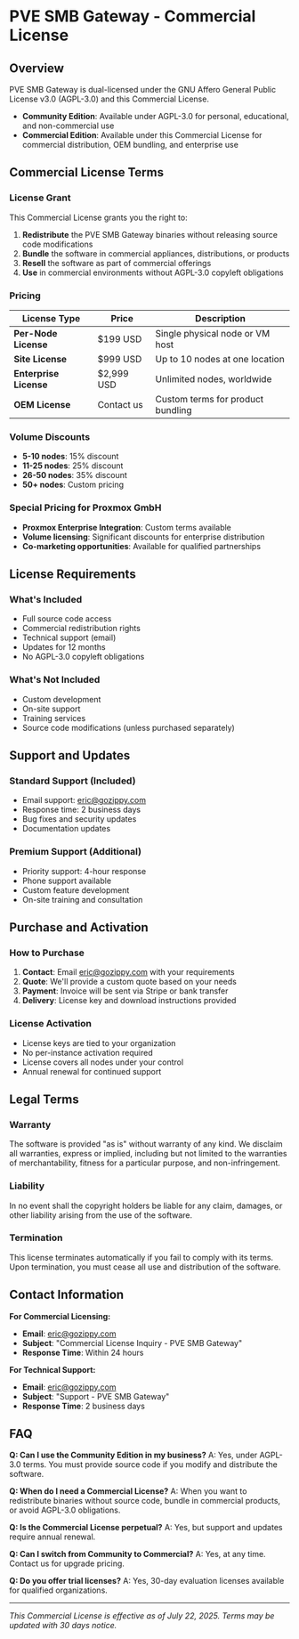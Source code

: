 # PVE SMB Gateway - Commercial License

## Overview

PVE SMB Gateway is dual-licensed under the GNU Affero General Public License v3.0 (AGPL-3.0) and this Commercial License.

- **Community Edition**: Available under AGPL-3.0 for personal, educational, and non-commercial use
- **Commercial Edition**: Available under this Commercial License for commercial distribution, OEM bundling, and enterprise use

## Commercial License Terms

### License Grant

This Commercial License grants you the right to:

1. **Redistribute** the PVE SMB Gateway binaries without releasing source code modifications
2. **Bundle** the software in commercial appliances, distributions, or products
3. **Resell** the software as part of commercial offerings
4. **Use** in commercial environments without AGPL-3.0 copyleft obligations

### Pricing

| License Type | Price | Description |
|--------------|-------|-------------|
| **Per-Node License** | $199 USD | Single physical node or VM host |
| **Site License** | $999 USD | Up to 10 nodes at one location |
| **Enterprise License** | $2,999 USD | Unlimited nodes, worldwide |
| **OEM License** | Contact us | Custom terms for product bundling |

### Volume Discounts

- **5-10 nodes**: 15% discount
- **11-25 nodes**: 25% discount  
- **26-50 nodes**: 35% discount
- **50+ nodes**: Custom pricing

### Special Pricing for Proxmox GmbH

- **Proxmox Enterprise Integration**: Custom terms available
- **Volume licensing**: Significant discounts for enterprise distribution
- **Co-marketing opportunities**: Available for qualified partnerships

## License Requirements

### What's Included

- Full source code access
- Commercial redistribution rights
- Technical support (email)
- Updates for 12 months
- No AGPL-3.0 copyleft obligations

### What's Not Included

- Custom development
- On-site support
- Training services
- Source code modifications (unless purchased separately)

## Support and Updates

### Standard Support (Included)

- Email support: eric@gozippy.com
- Response time: 2 business days
- Bug fixes and security updates
- Documentation updates

### Premium Support (Additional)

- Priority support: 4-hour response
- Phone support available
- Custom feature development
- On-site training and consultation

## Purchase and Activation

### How to Purchase

1. **Contact**: Email eric@gozippy.com with your requirements
2. **Quote**: We'll provide a custom quote based on your needs
3. **Payment**: Invoice will be sent via Stripe or bank transfer
4. **Delivery**: License key and download instructions provided

### License Activation

- License keys are tied to your organization
- No per-instance activation required
- License covers all nodes under your control
- Annual renewal for continued support

## Legal Terms

### Warranty

The software is provided "as is" without warranty of any kind. We disclaim all warranties, express or implied, including but not limited to the warranties of merchantability, fitness for a particular purpose, and non-infringement.

### Liability

In no event shall the copyright holders be liable for any claim, damages, or other liability arising from the use of the software.

### Termination

This license terminates automatically if you fail to comply with its terms. Upon termination, you must cease all use and distribution of the software.

## Contact Information

**For Commercial Licensing:**
- **Email**: eric@gozippy.com
- **Subject**: "Commercial License Inquiry - PVE SMB Gateway"
- **Response Time**: Within 24 hours

**For Technical Support:**
- **Email**: eric@gozippy.com
- **Subject**: "Support - PVE SMB Gateway"
- **Response Time**: 2 business days

## FAQ

**Q: Can I use the Community Edition in my business?**
A: Yes, under AGPL-3.0 terms. You must provide source code if you modify and distribute the software.

**Q: When do I need a Commercial License?**
A: When you want to redistribute binaries without source code, bundle in commercial products, or avoid AGPL-3.0 obligations.

**Q: Is the Commercial License perpetual?**
A: Yes, but support and updates require annual renewal.

**Q: Can I switch from Community to Commercial?**
A: Yes, at any time. Contact us for upgrade pricing.

**Q: Do you offer trial licenses?**
A: Yes, 30-day evaluation licenses available for qualified organizations.

---

*This Commercial License is effective as of July 22, 2025. Terms may be updated with 30 days notice.* 